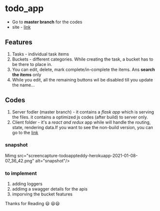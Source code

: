 # todo_app

* Go to **master branch** for the codes
* site - [link](https://todoappteddy.herokuapp.com/)


## Features

1. Tasks - individual task items
2. Buckets - different categories. While creating the task, a bucket has to be there to place in.
3. You can edit, delete, mark complete/in-complete the items. Ans **search the items** only
4. While you edit, all the remaining buttons wil be disabled till you update the name...

## Codes

1. Server fodler (master branch) - it contains a *flask app* which is serving the files. it contains a optimized js codes (after build) to server only.
2. Client folder  - it's a *react and redux* app while will handle the routing, state, rendering data.If you want to see the non-build version, you can go to the [link](https://github.com/teddcp2/todo_react_redux_app/tree/master/Client)


### snapshot

Mimg src="screencapture-todoappteddy-herokuapp-2021-01-08-07_36_42.png" alt="snapshot"/>



### to implement
1. adding loggers 
2. addimg a swagger details for the apis
3. imporving the bucket features 


Thanks for Reading :smiley: :smiley::smiley:

